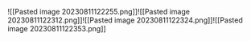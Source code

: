 ![[Pasted image 20230811122255.png]]![[Pasted image 20230811122312.png]]![[Pasted image 20230811122324.png]]![[Pasted image 20230811122353.png]]